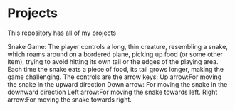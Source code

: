 # Projects
This repository has all of my projects

Snake Game:
The player controls a long, thin creature, resembling a snake, which roams around on a bordered plane, picking up food (or some other item), trying to avoid hitting its own tail or the edges of the playing area. Each time the snake eats a piece of food, its tail grows longer, making the game challenging.
The controls are the arrow keys:
Up arrow:For moving the snake in the upward direction
Down arrow: For moving the snake in the downward direction
Left arrow:For moving the snake towards left.
Right arrow:For moving the snake towards right.


